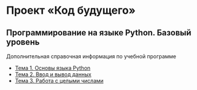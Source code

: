 # Проект «Код будущего»
## Программирование на языке Python. Базовый уровень
Дополнительная справочная информация по учебной программе

-  [Тема 1. Основы языка Python](https://github.com/kuzminprog/python_school77/tree/main/module01/topic01)
-  [Тема 2. Ввод и вывод данных](https://github.com/kuzminprog/python_school77/tree/main/module01/topic02)
-  [Тема 3. Работа с целыми числами](https://github.com/kuzminprog/python_school77/tree/main/module01/topic03)